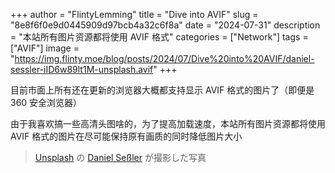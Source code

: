 +++
author = "FlintyLemming"
title = "Dive into AVIF"
slug = "8e8f6f0e9d0445909d97bcb4a32c6f8a"
date = "2024-07-31"
description = "本站所有图片资源都将使用 AVIF 格式"
categories = ["Network"]
tags = ["AVIF"]
image = "https://img.flinty.moe/blog/posts/2024/07/Dive%20into%20AVIF/daniel-sessler-iID6w89lt1M-unsplash.avif"
+++

目前市面上所有还在更新的浏览器大概都支持显示 AVIF 格式的图片了（即便是 360 安全浏览器）

由于我喜欢搞一些高清头图啥的，为了提高加载速度，本站所有图片资源都将使用 AVIF 格式的图片在尽可能保持原有画质的同时降低图片大小

> [Unsplash](https://unsplash.com/ja/%E5%86%99%E7%9C%9F/%E7%9C%9F%E3%82%93%E4%B8%AD%E3%81%AB%E6%B9%96%E3%81%8C%E3%81%82%E3%82%8B%E5%B1%B1-iID6w89lt1M?utm_content=creditCopyText&utm_medium=referral&utm_source=unsplash) の [Daniel Seßler](https://unsplash.com/ja/@danielsessler?utm_content=creditCopyText&utm_medium=referral&utm_source=unsplash) が撮影した写真
  